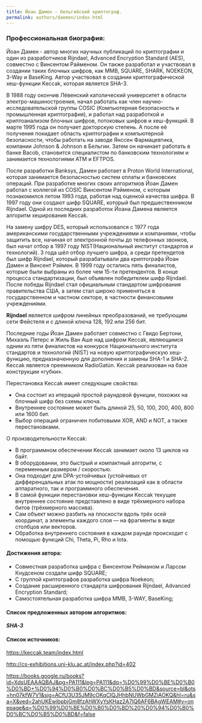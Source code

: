 ```yaml
---
title: Йоан Дамен - бельгийский криптограф.
permalink: authors/daemen/index.html
---
```


### Профессиональная биография:

Йоан Дамен - автор многих научных публикаций по криптографии и один из разработчиков Rijndael, Advanced Encryption Standard (AES), совместно с Винсентом Райменом. Он также разработал и участвовал в создании таких блочных шифров, как MMB, SQUARE, SHARK, NOEKEON, 3-Way и BaseKing. Автор участвовал в создании криптографической хеш-функции Keccak, которая является SHA-3. 

В 1988 году окончив Лёвенский католический университет в области электро-машиностроения, начал работать как член научно-исследовательской группы COSIC (Компьютерная безопасность и промышленная криптография), и работал над разработкой и криптоанализом блочных шифров, потоковых шифров и хеш-функций. В марте 1995 года он получает докторскую степень. А после её получения покидает область криптографии и компьютерной безопасности, чтобы работать на заводе Янссен Фармацевтика, компании Johnson & Johnson в Бельгии. Затем он начинает работать в банке Bacob, становится специалистом по банковским технологиям и занимается технологиями ATM и EFTPOS.

После разработки Banksys, Дамен работает в Proton World International, которая занимается безопасностью систем оплаты и банковских операций. При разработке многих своих алгоритмов Йоан Дамен работал c коллегой из COSIC Винсентом Рэйменом, с которым познакомился летом 1993 года, работая над оценкой качества шифра. В 1997 году они создают шифр SQUARE, который был предшественником Rijndael. Одной из последних разработок Йоана Дамена является алгоритм хеширования Keccak.

На замену шифру DES, который использовался с 1977 года американскими государственными учреждениями и компаниями, чтобы защитить все, начиная от электронной почты до телефонных звонков, был начат отбор в 1997 году NIST(Национальный институт стандартов и технологий). 3 года шёл отбор лучшего шифра, а среди претендетов был шифр Rijndael, который разрабатывали два криптографа Йоан Дамен и Винсент Рэймен. В 1999 году остались пять финалистов, которые были выбраны из более чем 15-ти претендентов. В конце процесса стандартизации, был объявлен победителем шифр Rijndael. После победы Rijndael стал официальным стандартом шифрования правительства США, а затем стал широко применяться в государственном и частном секторе, в частности финансовыми учреждениями.

**Rijndael** является шифром линейных преобразований, не требующим сети Фейстеля и с длиной ключа 128, 192 или 256 бит.

Последние годы Йоан Дамен работает совместно с Гвидо Бертони, Михаэль Петерс и Жиль Ван Аше над шифром Keccak, являющимся одним из пяти финалистов на конкурсе Национального института стандартов и технологий (NIST) на новую криптографическую хеш-функцию, предназначенную для дополнения и замены SHA-1 и SHA-2. Keccak является преемником RadioGatún. Keccak реализован на базе конструкции «губки».

Перестановка Keccak имеет следующие свойства:

* Она состоит из итераций простой раундовой функции, похожих на блочный шифр без схемы ключа.
* Внутреннее состояние может быть длиной 25, 50, 100, 200, 400, 800 или 1600 бит.
* Выбор операций ограничен побитовыми XOR, AND и NOT, а также перестановками.

О производительности Keccak:

* В программном обеспечении Keccak занимает около 13 циклов на байт.
* В оборудовании, это быстрый и компактный алгоритм, с переменным размером / скоростью.
* Она подходит для DPA-устойчивых (устойчивых от дифференцальных атак по мощности) реализаций как в области аппаратного, так и программного обеспечения.
* В самой функции перестановки хеш-функции Keccak текущее внутреннее состояние представлено в виде трёхмерного набора битов (трёхмерного массива). 
* Сам объект можно разбить на плоскости вдоль трёх осей координат, а элементы каждого слоя — на фрагменты в виде столбцов или векторов. 
* Обработка внутреннего состояния в каждом раунде происходит с помощью функций Chi, Theta, Pi, Rho и Iota.

#### Достижения автора:

* Cовместная разработка шифра с Винсентом Рейманом и Ларсом Кнудсеном создали шифр SQUARE;
* С группой криптографов разработка шифра Noekeon;
* Создание расширенного стандарта шифрования Rijndael, Advanced Encryption Standard;
* Самостоятельная разработка шифра MMB, 3-WAY, BaseKing;

#### Список предложенных автором алгоритмов:

***SHA-3***

#### Список источников:

https://keccak.team/index.html

http://cs-exhibitions.uni-klu.ac.at/index.php?id=402

https://books.google.ru/books?id=XdsUEAAAQBAJ&pg=PA111&lpg=PA111&dq=%D0%99%D0%BE%D0%B0%D0%BD+%D0%94%D0%B0%D0%BC%D0%B5%D0%BD&source=bl&ots=hn07kfW7V1&sig=ACfU3U35JM9cOKqCIQJHhbNUWbGMZiAOKQ&hl=ru&sa=X&ved=2ahUKEwibpbjGm8fzAhWXyYsKHaz2A7IQ6AF6BAgWEAM#v=onepage&q=%D0%99%D0%BE%D0%B0%D0%BD%20%D0%94%D0%B0%D0%BC%D0%B5%D0%BD&f=false
